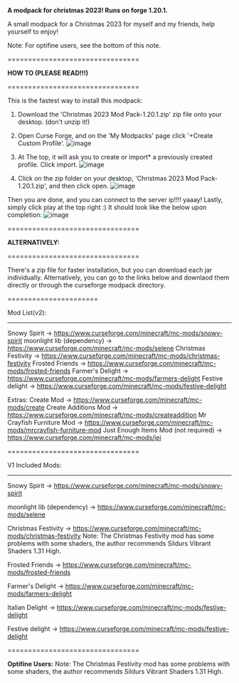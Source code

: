 **A modpack for christmas 2023! Runs on forge 1.20.1.** 

A small modpack for a Christmas 2023 for myself and my friends, help yourself to enjoy!

Note: For optifine users, see the bottom of this note.




================================

**HOW TO (PLEASE READ!!!)**

================================


This is the fastest way to install this modpack:
1. Download the 'Christmas 2023 Mod Pack-1.20.1.zip' zip file onto your desktop. (don't unzip it!)
2. Open Curse Forge, and on the 'My Modpacks' page click '+Create Custom Profile'.
![image](https://github.com/ejayj/Christmas-Server-Modpack/assets/112897025/1db50cf3-f1b2-4cc0-9849-9bdca8a1edf9)

3. At The top, it will ask you to create or import* a previously created profile. Click import.
![image](https://github.com/ejayj/Christmas-Server-Modpack/assets/112897025/ec7033c4-c46e-4fa4-8678-98a2ae852335)
4. Click on the zip folder on your desktop, 'Christmas 2023 Mod Pack-1.20.1.zip', and then click open. 
![image](https://github.com/ejayj/Christmas-Server-Modpack/assets/112897025/d27315bf-c3ca-4ce1-bae6-610b80c4fed3)


Then you are done, and you can connect to the server ip!!!! yaaay! Lastly, simply click play at the top right :) It should look like the below upon completion:
![image](https://github.com/ejayj/Christmas-Server-Modpack/assets/112897025/d58c6827-457d-41bb-9bd3-3698c12347cf)



================================

**ALTERNATIVELY:**

================================


There's a zip file for faster installation, but you can download each jar individually. 
Alternatively, you can go to the links below and downlaod them directly or through the curseforge modpack directory.

======================

Mod List(v2):

---------------
Snowy Spirit -> https://www.curseforge.com/minecraft/mc-mods/snowy-spirit
moonlight lib (dependency) -> https://www.curseforge.com/minecraft/mc-mods/selene
Christmas Festivity -> https://www.curseforge.com/minecraft/mc-mods/christmas-festivity
Frosted Friends -> https://www.curseforge.com/minecraft/mc-mods/frosted-friends
Farmer's Delight -> https://www.curseforge.com/minecraft/mc-mods/farmers-delight
Festive delight -> https://www.curseforge.com/minecraft/mc-mods/festive-delight

Extras:
Create Mod -> https://www.curseforge.com/minecraft/mc-mods/create
Create Additions Mod -> https://www.curseforge.com/minecraft/mc-mods/createaddition
Mr Crayfish Furniture Mod -> https://www.curseforge.com/minecraft/mc-mods/mrcrayfish-furniture-mod
Just Enough Items Mod (not required) -> https://www.curseforge.com/minecraft/mc-mods/jei


================================

V1 Included Mods:

-----------------

Snowy Spirit -> https://www.curseforge.com/minecraft/mc-mods/snowy-spirit

moonlight lib (dependency) -> https://www.curseforge.com/minecraft/mc-mods/selene

Christmas Festivity -> https://www.curseforge.com/minecraft/mc-mods/christmas-festivity
Note: The Christmas Festivity mod has some problems with some shaders, the author recommends Sildurs Vibrant Shaders 1.31 High.

Frosted Friends -> https://www.curseforge.com/minecraft/mc-mods/frosted-friends

Farmer's Delight -> https://www.curseforge.com/minecraft/mc-mods/farmers-delight

Italian Delight -> https://www.curseforge.com/minecraft/mc-mods/festive-delight

Festive delight -> https://www.curseforge.com/minecraft/mc-mods/festive-delight



================================

**Optifine Users:**
Note: The Christmas Festivity mod has some problems with some shaders, the author recommends Sildurs Vibrant Shaders 1.31 High.

